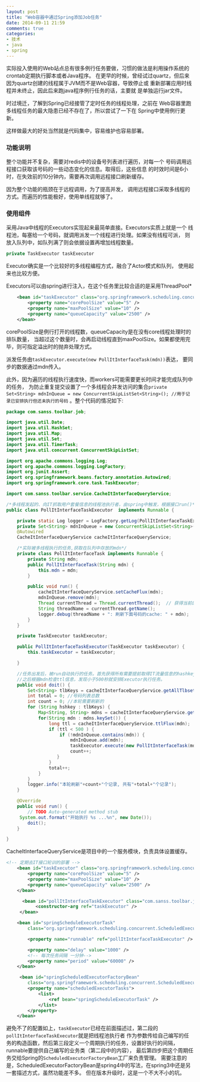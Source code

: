 ```yaml
---
layout: post
title: "Web容器中通过Spring添加Job任务"
date: 2014-09-11 21:59
comments: true
categories:
- 技术
- java
- spring
---
```


实际投入使用的Web站点总有很多例行任务要做，习惯的做法是利用操作系统的crontab定期执行脚本或者Java程序。
在更早的时候，曾经试过quartz，但后来因为quartz创建的线程属于JVM而不是Web容器，导致停止或
重新部署应用时线程并未终止，因此后来跑java程序例行任务的话，主要就
是单独运行jar文件。

时过境迁，了解到Spring已经接管了定时任务的线程处理，之前在
Web容器里跑多线程任务的最大隐患已经不存在了，所以尝试了一下在
Spring中使用例行更新。

这样做最大的好处当然就是代码集中，容易维护也容易部署。

### 功能说明

整个功能并不复杂，需要对redis中的设备号列表进行遍历，对每一个
号码调用远程接口获取该号码的一些动态变化的信息。取得后，这些信息
的时效时间是6小时，在失效前的10分钟内，需要再次调用远程接口刷新缓存。

因为整个功能的瓶颈在于远程调用，为了提高并发，
调用远程接口采取多线程的方式。而遍历的性能极好，使用单线程就够了。

### 使用组件

采用Java中线程的Executors实现起来最简单直接。Executors实质上就是一个
线程池，每塞给一个号码，就调用派发一个线程进行处理。如果没有线程可派，
则放入队列中，如队列满了则会依据设置再增加线程数量。

```java
private	TaskExecutor taskExecutor
```

Executor确实是一个比较好的多线程编程方式，融合了Actor模式和队列，
使用起来也比较方便。

Executors可以由spring进行注入，在这个任务里比较合适的是采用ThreadPool*

```xml
	<bean id="taskExecutor" class="org.springframework.scheduling.concurrent.ThreadPoolTaskExecutor">
        <property name="corePoolSize" value="5" />
        <property name="maxPoolSize" value="10" />
        <property name="queueCapacity" value="2500" />
    </bean>

```
corePoolSize是例行打开的线程数，queueCapacity是在没有core线程处理时的排队数量，
当超过这个数量时，会再启动线程直到maxPoolSize。如果都使用完毕，则可指定溢出时的抛弃处理方式。

派发任务由`taskExecutor.execute(new PollItInterfaceTask(mdn))`表达，
要同步的数据通过mdn传入。

此外，因为遍历的线程执行速度快，而workers可能需要更长时间才能完成队列中的任务，
为防止重复提交设置了一个多线程会并发访问的集合`private Set<String> mdnInQueue = new ConcurrentSkipListSet<String>(); //用于记录已安排执行但还未执行的号码`
。整个代码的情况如下:

```java
package com.sanss.toolbar.job;

import java.util.Date;
import java.util.HashSet;
import java.util.Map;
import java.util.Set;
import java.util.TimerTask;
import java.util.concurrent.ConcurrentSkipListSet;

import org.apache.commons.logging.Log;
import org.apache.commons.logging.LogFactory;
import org.junit.Assert;
import org.springframework.beans.factory.annotation.Autowired;
import org.springframework.core.task.TaskExecutor;

import com.sanss.toolbar.service.CacheItInterfaceQueryService;

/*多线程发起的、向IT抓取用户套餐信息的线程池执行者，由spring中触发，根据接口run()*/
public class PollItInterfaceTaskExecutor  implements Runnable {

	private static Log logger = LogFactory.getLog(PollItInterfaceTaskExecutor.class);
	private Set<String> mdnInQueue = new ConcurrentSkipListSet<String>(); //用于记录已安排执行但还未执行的号码
	@Autowired
	CacheItInterfaceQueryService cacheItInterfaceQueryService;

	/*实际被多线程执行的任务,获取在队列中存放的mdn*/
	private class PollItInterfaceTask implements Runnable {
		private String mdn;
		public PollItInterfaceTask(String mdn) {
			this.mdn = mdn;
		}

		public void run() {
			cacheItInterfaceQueryService.setCacheFlux(mdn);
			mdnInQueue.remove(mdn);
			Thread currentThread = Thread.currentThread();  // 获得当前的线程  
			String threadName = currentThread.getName();  
			logger.debug(threadName + ": 刷新下面号码的cache: " + mdn);
		}
	}

	private TaskExecutor taskExecutor;

	public PollItInterfaceTaskExecutor(TaskExecutor taskExecutor) {
		this.taskExecutor = taskExecutor;

	}

	//任务出发后，被run自动执行的任务。首先获得所有需要提前取得IT流量信息的hashkey集合，随后遍历集合分别取出相关的一系列mdn，
	//之后根据mdn检查ttl信息，发现小于500秒就安排Executor执行任务。
	public void doit() {
		Set<String> tlbKeys = cacheItInterfaceQueryService.getAllTlbsetQueryList();
		int total = 0; //号码列表总数
		int count = 0; //本轮需要刷新的
		for (String hshkey : tlbKeys) {
			Map<String, String> mdns = cacheItInterfaceQueryService.getAllFieldsByAKey(hshkey);
			for(String mdn : mdns.keySet()) {
				long ttl = cacheItInterfaceQueryService.ttlFlux(mdn);
				if (ttl < 500 ) {
					if (!mdnInQueue.contains(mdn)) {
						mdnInQueue.add(mdn);
					    taskExecutor.execute(new PollItInterfaceTask(mdn));
					    count++;
				   }
				}
				total++;
			}
		}
		logger.info("本轮刷新"+count+"个记录, 共有"+total+"个记录");
    }

	@Override
	public void run() {
		// TODO Auto-generated method stub
	 System.out.format("开始执行 %s ...%n", new Date());  
		doit();
	}

}

```

CacheItInterfaceQueryService是项目中的一个服务模块，负责具体设置缓存。

```xml
<!-- 定期去IT接口轮训的部署 -->
	<bean id="taskExecutor" class="org.springframework.scheduling.concurrent.ThreadPoolTaskExecutor">
        <property name="corePoolSize" value="5" />
        <property name="maxPoolSize" value="10" />
        <property name="queueCapacity" value="2500" />
    </bean>

      <bean id="pollItInterfaceTaskExecutor" class="com.sanss.toolbar.job.PollItInterfaceTaskExecutor">
           <constructor-arg ref="taskExecutor" />
     </bean>

    <bean id="springScheduleExecutorTask"  
        class="org.springframework.scheduling.concurrent.ScheduledExecutorTask">  

        <property name="runnable" ref="pollItInterfaceTaskExecutor" />  

        <property name="delay" value="1000" />  
        <!-- 每次任务间隔 一分钟-->  
        <property name="period" value="60000" />  
    </bean>  

     <bean id="springScheduledExecutorFactoryBean"  
        class="org.springframework.scheduling.concurrent.ScheduledExecutorFactoryBean">  
        <property name="scheduledExecutorTasks">  
            <list>  
                <ref bean="springScheduleExecutorTask" />  
            </list>  
        </property>  
    </bean>  

```
避免不了的配置如上，`taskExecutor`已经在前面描述过，第二段的`pollItInterfaceTaskExecutor`就是把线程池执行者
作为参数传给自己编写的任务的构造函数，然后第三段定义一个周期执行的任务，设置好执行的间隔，runnable要提供自己编写的业务类（第二段中的内容），
最后第四步把这个周期任务交给Spring的`ScheduledExecutorFactoryBean`工厂来负责管理。
需要注意的是，ScheduledExecutorFactoryBean是spring4中的写法，在spring3中还是另一套描述方式，虽然功能差不多。
但在版本升级时，这是一个不大不小的坑。
